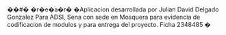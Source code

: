 ��#� �r�e�a�r�
�Aplicacion desarrollada por Julian David Delgado Gonzalez
Para ADSI, Sena con sede en Mosquera para evidencia de codificacion de modulos y para entrega del proyecto.
Ficha 2348485
�

